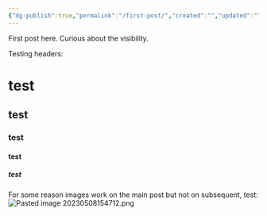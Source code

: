 ```yaml
---
{"dg-publish":true,"permalink":"/first-post/","created":"","updated":""}
---
```


First post here. Curious about the visibility.

Testing headers:
# test
## test
### test
#### test
##### test

For some reason images work on the main post but not on subsequent, test:
![Pasted image 20230508154712.png](/img/user/img/Pasted%20image%2020230508154712.png)